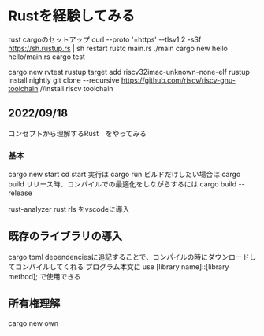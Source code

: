 # Rustを経験してみる

rust cargoのセットアップ
curl --proto '=https' --tlsv1.2 -sSf https://sh.rustup.rs | sh
restart
rustc main.rs
./main
cargo new hello
hello/main.rs
cargo test

cargo new rvtest
rustup target add riscv32imac-unknown-none-elf
rustup install nightly
git clone --recursive https://github.com/riscv/riscv-gnu-toolchain //install riscv toolchain

## 2022/09/18
コンセプトから理解するRust　をやってみる

### 基本
cargo new start
cd start
実行は
cargo run
ビルドだけしたい場合は
cargo build
リリース時、コンパイルでの最適化をしながらするには
cargo build --release

rust-analyzer rust rls をvscodeに導入

## 既存のライブラリの導入
cargo.toml dependenciesに追記することで、コンパイルの時にダウンロードしてコンパイルしてくれる
プログラム本文に
use [library name]::[library method];
で使用できる

## 所有権理解
cargo new own